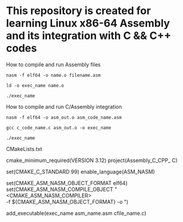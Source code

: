 # This repository is created for learning Linux x86-64 Assembly and its integration with C && C++ codes

How to compile and run Assembly files

    nasm -f elf64 -o name.o filename.asm

    ld -o exec_name name.o

    ./exec_name
How to compile and run C/Assembly integration

    nasm -f elf64 -o asm_out.o asm_code_name.asm

    gcc c_code_name.c asm_out.o -o exec_name

    ./exec_name


CMakeLists.txt

cmake_minimum_required(VERSION 3.12)
project(Assembly_C_CPP_ C)

set(CMAKE_C_STANDARD 99)
enable_language(ASM_NASM)

set(CMAKE_ASM_NASM_OBJECT_FORMAT elf64)
set(CMAKE_ASM_NASM_COMPILE_OBJECT "<CMAKE_ASM_NASM_COMPILER> <INCLUDES> \
    <FLAGS> -f ${CMAKE_ASM_NASM_OBJECT_FORMAT} -o <OBJECT> <SOURCE>")
        
add_executable(exec_name asm_name.asm cfile_name.c)
